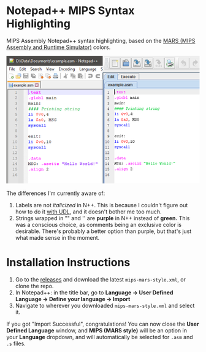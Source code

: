 # Notepad++ MIPS Syntax Highlighting
MIPS Assembly Notepad++ syntax highlighting, based on the [MARS (MIPS Assembly 
and  Runtime Simulator)](http://courses.missouristate.edu/KenVollmar/MARS/index.htm)
 colors.

<p align="center">
  <img src="assets/comparison.png" alt="Comparison Image"/>
</p>

The differences I'm currently aware of:

1. Labels are not _italicized_ in N++. This is because I couldn't figure out 
how to do it [with UDL](https://ivan-radic.github.io/udl-documentation/), and
it doesn't bother me too much.
2. Strings wrapped in "" and '' are **purple** in N++ instead of **green.** 
This was a conscious choice, as comments being an exclusive color is
desirable. There's probably a better option than purple, but that's 
just what made sense in the moment.

# Installation Instructions
1. Go to the [releases](https://github.com/marshallpt/notepad-plus-plus_mips/releases) and download the latest `mips-mars-style.xml`, or clone the repo.
1. In Notepad++: in the title bar, go to **Language -> User Defined Language -> 
Define your language -> Import**
1. Navigate to wherever you downloaded `mips-mars-style.xml` and select it.

If you got "Import Successful", congratulations! You can now close the **User 
Defined Language** window, and **MIPS (MARS style)** will be an option in your
 **Language** dropdown, and will automatically be selected for `.asm` and `.s`
  files.
